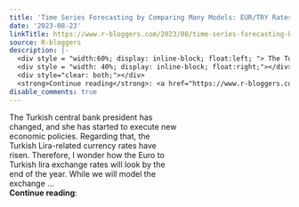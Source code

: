 ```yaml
---
title: 'Time Series Forecasting by Comparing Many Models: EUR/TRY Rates'
date: '2023-08-23'
linkTitle: https://www.r-bloggers.com/2023/08/time-series-forecasting-by-comparing-many-models-eur-try-rates/
source: R-bloggers
description: |-
  <div style = "width:60%; display: inline-block; float:left; "> The Turkish central bank president has changed, and she has started to execute new economic policies. Regarding that, the Turkish Lira-related currency rates have risen. Therefore, I wonder how the Euro to Turkish lira exchange rates will look by the end of the year. While we will model the exchange ...</div>
  <div style = "width: 40%; display: inline-block; float:right;"></div>
  <div style="clear: both;"></div>
  <strong>Continue reading</strong>: <a href="https://www.r-bloggers.com/2023/08/time-series-forecasting-by-comparing-many-mo ...
disable_comments: true
---
```

<div style = "width:60%; display: inline-block; float:left; "> The Turkish central bank president has changed, and she has started to execute new economic policies. Regarding that, the Turkish Lira-related currency rates have risen. Therefore, I wonder how the Euro to Turkish lira exchange rates will look by the end of the year. While we will model the exchange ...</div>
<div style = "width: 40%; display: inline-block; float:right;"></div>
<div style="clear: both;"></div>
<strong>Continue reading</strong>: <a href="https://www.r-bloggers.com/2023/08/time-series-forecasting-by-comparing-many-mo ...